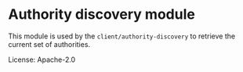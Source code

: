 # Authority discovery module

This module is used by the `client/authority-discovery` to retrieve the
current set of authorities.

License: Apache-2.0
